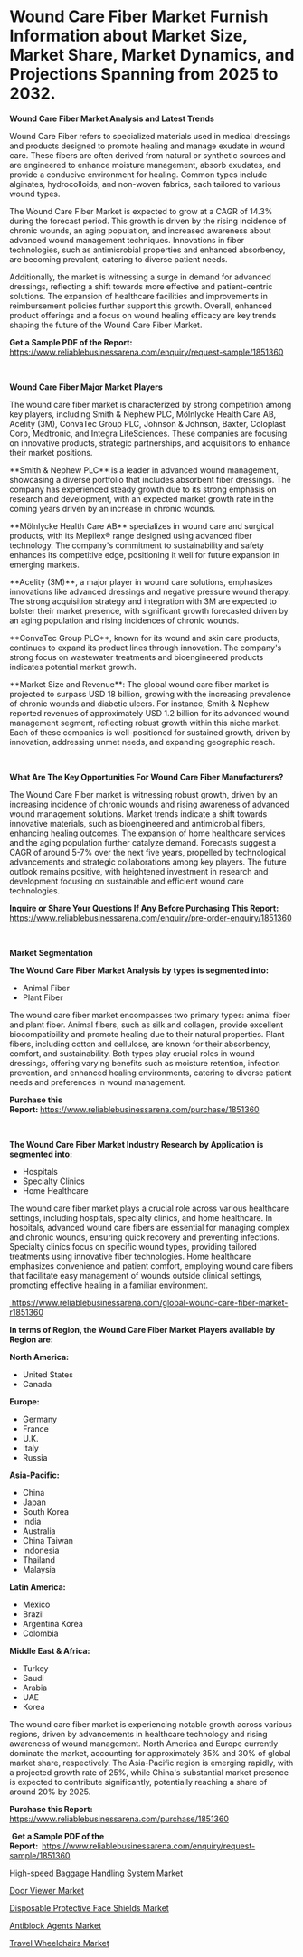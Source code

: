 <p><h1>Wound Care Fiber Market Furnish Information about Market Size, Market Share, Market Dynamics, and Projections Spanning from 2025 to 2032.</h1></p><p><strong>Wound Care Fiber Market Analysis and Latest Trends</strong></p>
<p><p>Wound Care Fiber refers to specialized materials used in medical dressings and products designed to promote healing and manage exudate in wound care. These fibers are often derived from natural or synthetic sources and are engineered to enhance moisture management, absorb exudates, and provide a conducive environment for healing. Common types include alginates, hydrocolloids, and non-woven fabrics, each tailored to various wound types.</p><p>The Wound Care Fiber Market is expected to grow at a CAGR of 14.3% during the forecast period. This growth is driven by the rising incidence of chronic wounds, an aging population, and increased awareness about advanced wound management techniques. Innovations in fiber technologies, such as antimicrobial properties and enhanced absorbency, are becoming prevalent, catering to diverse patient needs. </p><p>Additionally, the market is witnessing a surge in demand for advanced dressings, reflecting a shift towards more effective and patient-centric solutions. The expansion of healthcare facilities and improvements in reimbursement policies further support this growth. Overall, enhanced product offerings and a focus on wound healing efficacy are key trends shaping the future of the Wound Care Fiber Market.</p></p>
<p><strong>Get a Sample PDF of the Report:&nbsp;</strong> <a href="https://www.reliablebusinessarena.com/enquiry/request-sample/1851360?utm_campaign=1943&utm_medium=2&utm_source=Github&utm_content=ia&utm_term=07012025&utm_id=wound-care-fiber">https://www.reliablebusinessarena.com/enquiry/request-sample/1851360</a></p>
<p>&nbsp;</p>
<p><strong>Wound Care Fiber Major Market Players</strong></p>
<p><p>The wound care fiber market is characterized by strong competition among key players, including Smith & Nephew PLC, Mölnlycke Health Care AB, Acelity (3M), ConvaTec Group PLC, Johnson & Johnson, Baxter, Coloplast Corp, Medtronic, and Integra LifeSciences. These companies are focusing on innovative products, strategic partnerships, and acquisitions to enhance their market positions.</p><p>**Smith & Nephew PLC** is a leader in advanced wound management, showcasing a diverse portfolio that includes absorbent fiber dressings. The company has experienced steady growth due to its strong emphasis on research and development, with an expected market growth rate in the coming years driven by an increase in chronic wounds.</p><p>**Mölnlycke Health Care AB** specializes in wound care and surgical products, with its Mepilex® range designed using advanced fiber technology. The company's commitment to sustainability and safety enhances its competitive edge, positioning it well for future expansion in emerging markets.</p><p>**Acelity (3M)**, a major player in wound care solutions, emphasizes innovations like advanced dressings and negative pressure wound therapy. The strong acquisition strategy and integration with 3M are expected to bolster their market presence, with significant growth forecasted driven by an aging population and rising incidences of chronic wounds.</p><p>**ConvaTec Group PLC**, known for its wound and skin care products, continues to expand its product lines through innovation. The company's strong focus on wastewater treatments and bioengineered products indicates potential market growth.</p><p>**Market Size and Revenue**: The global wound care fiber market is projected to surpass USD 18 billion, growing with the increasing prevalence of chronic wounds and diabetic ulcers. For instance, Smith & Nephew reported revenues of approximately USD 1.2 billion for its advanced wound management segment, reflecting robust growth within this niche market. Each of these companies is well-positioned for sustained growth, driven by innovation, addressing unmet needs, and expanding geographic reach.</p></p>
<p>&nbsp;</p>
<p><strong>What Are The Key Opportunities For Wound Care Fiber Manufacturers?</strong></p>
<p><p>The Wound Care Fiber market is witnessing robust growth, driven by an increasing incidence of chronic wounds and rising awareness of advanced wound management solutions. Market trends indicate a shift towards innovative materials, such as bioengineered and antimicrobial fibers, enhancing healing outcomes. The expansion of home healthcare services and the aging population further catalyze demand. Forecasts suggest a CAGR of around 5-7% over the next five years, propelled by technological advancements and strategic collaborations among key players. The future outlook remains positive, with heightened investment in research and development focusing on sustainable and efficient wound care technologies.</p></p>
<p><strong>Inquire or Share Your Questions If Any Before Purchasing This Report:</strong> <a href="https://www.reliablebusinessarena.com/enquiry/pre-order-enquiry/1851360?utm_campaign=1943&utm_medium=2&utm_source=Github&utm_content=ia&utm_term=07012025&utm_id=wound-care-fiber">https://www.reliablebusinessarena.com/enquiry/pre-order-enquiry/1851360</a></p>
<p>&nbsp;</p>
<p><strong>Market Segmentation</strong></p>
<p><strong>The Wound Care Fiber Market Analysis by types is segmented into:</strong></p>
<p><ul><li>Animal Fiber</li><li>Plant Fiber</li></ul></p>
<p><p>The wound care fiber market encompasses two primary types: animal fiber and plant fiber. Animal fibers, such as silk and collagen, provide excellent biocompatibility and promote healing due to their natural properties. Plant fibers, including cotton and cellulose, are known for their absorbency, comfort, and sustainability. Both types play crucial roles in wound dressings, offering varying benefits such as moisture retention, infection prevention, and enhanced healing environments, catering to diverse patient needs and preferences in wound management.</p></p>
<p><strong>Purchase this Report:&nbsp;</strong><a href="https://www.reliablebusinessarena.com/purchase/1851360?utm_campaign=1943&utm_medium=2&utm_source=Github&utm_content=ia&utm_term=07012025&utm_id=wound-care-fiber">https://www.reliablebusinessarena.com/purchase/1851360</a></p>
<p>&nbsp;</p>
<p><strong>The Wound Care Fiber Market Industry Research by Application is segmented into:</strong></p>
<p><ul><li>Hospitals</li><li>Specialty Clinics</li><li>Home Healthcare</li></ul></p>
<p><p>The wound care fiber market plays a crucial role across various healthcare settings, including hospitals, specialty clinics, and home healthcare. In hospitals, advanced wound care fibers are essential for managing complex and chronic wounds, ensuring quick recovery and preventing infections. Specialty clinics focus on specific wound types, providing tailored treatments using innovative fiber technologies. Home healthcare emphasizes convenience and patient comfort, employing wound care fibers that facilitate easy management of wounds outside clinical settings, promoting effective healing in a familiar environment.</p></p>
<p><a href="https://www.reliablebusinessarena.com/global-wound-care-fiber-market-r1851360?utm_campaign=1943&utm_medium=2&utm_source=Github&utm_content=ia&utm_term=07012025&utm_id=wound-care-fiber">&nbsp;https://www.reliablebusinessarena.com/global-wound-care-fiber-market-r1851360</a></p>
<p><strong>In terms of Region, the Wound Care Fiber Market Players available by Region are:</strong></p>
<p>
    <p> <strong> North America: </strong>
        <ul>
            <li>United States</li>
            <li>Canada</li>
        </ul>
        </p> 
    <p> <strong> Europe: </strong>
        <ul>
            <li>Germany</li>
            <li>France</li>
            <li>U.K.</li>
            <li>Italy</li>
            <li>Russia</li>
        </ul>
        </p> 
    <p> <strong> Asia-Pacific: </strong>
        <ul>
            <li>China</li>
            <li>Japan</li>
            <li>South Korea</li>
            <li>India</li>
            <li>Australia</li>
            <li>China Taiwan</li>
            <li>Indonesia</li>
            <li>Thailand</li>
            <li>Malaysia</li>
        </ul>
        </p> 
    <p> <strong> Latin America: </strong>
        <ul>
            <li>Mexico</li>
            <li>Brazil</li>
            <li>Argentina Korea</li>
            <li>Colombia</li>
        </ul>
        </p> 
    <p> <strong> Middle East & Africa: </strong>
        <ul>
            <li>Turkey</li>
            <li>Saudi</li>
            <li>Arabia</li>
            <li>UAE</li>
            <li>Korea</li>
        </ul>
    </p>
    </p>
<p><p>The wound care fiber market is experiencing notable growth across various regions, driven by advancements in healthcare technology and rising awareness of wound management. North America and Europe currently dominate the market, accounting for approximately 35% and 30% of global market share, respectively. The Asia-Pacific region is emerging rapidly, with a projected growth rate of 25%, while China's substantial market presence is expected to contribute significantly, potentially reaching a share of around 20% by 2025.</p></p>
<p><strong>Purchase this Report: </strong><a href="https://www.reliablebusinessarena.com/purchase/1851360?utm_campaign=1943&utm_medium=2&utm_source=Github&utm_content=ia&utm_term=07012025&utm_id=wound-care-fiber">https://www.reliablebusinessarena.com/purchase/1851360</a></p>
<p>&nbsp;<strong>Get a Sample PDF of the Report:&nbsp;&nbsp;</strong><a href="https://www.reliablebusinessarena.com/enquiry/request-sample/1851360?utm_campaign=1943&utm_medium=2&utm_source=Github&utm_content=ia&utm_term=07012025&utm_id=wound-care-fiber">https://www.reliablebusinessarena.com/enquiry/request-sample/1851360</a></p>
<p><strong></strong></p>
<p><p><a href="https://www.linkedin.com/pulse/insights-global-high-speed-baggage-handling-system-market-sdrqf?utm_campaign=1943&utm_medium=2&utm_source=Github&utm_content=ia&utm_term=07012025&utm_id=wound-care-fiber">High-speed Baggage Handling System Market</a></p><p><a href="https://www.linkedin.com/pulse/door-viewer-market-analysis-report-key-players-overview-98-cagr-lwplf?utm_campaign=1943&utm_medium=2&utm_source=Github&utm_content=ia&utm_term=07012025&utm_id=wound-care-fiber">Door Viewer Market</a></p><p><a href="https://www.linkedin.com/pulse/disposable-protective-face-shields-market-size-expected-0mmdf?utm_campaign=1943&utm_medium=2&utm_source=Github&utm_content=ia&utm_term=07012025&utm_id=wound-care-fiber">Disposable Protective Face Shields Market</a></p><p><a href="https://www.linkedin.com/pulse/insightful-antiblock-agents-market-analysis-recent-performance-1kgnf?utm_campaign=1943&utm_medium=2&utm_source=Github&utm_content=ia&utm_term=07012025&utm_id=wound-care-fiber">Antiblock Agents Market</a></p><p><a href="https://www.linkedin.com/pulse/travel-wheelchairs-market-trends-strategic-insights-2025-2032-21aof?utm_campaign=1943&utm_medium=2&utm_source=Github&utm_content=ia&utm_term=07012025&utm_id=wound-care-fiber">Travel Wheelchairs Market</a></p></p>